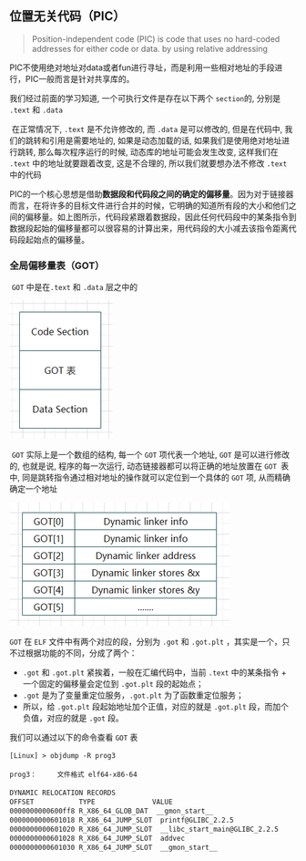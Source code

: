 ## 位置无关代码（PIC）

> Position-independent code (PIC) is code that uses no hard-coded addresses for either code or data. by using relative addressing

PIC不使用绝对地址对data或者fun进行寻址，而是利用一些相对地址的手段进行，PIC一般而言是针对共享库的。

我们经过前面的学习知道, 一个可执行文件是存在以下两个 `section`的, 分别是 `.text` 和 `.data`

​		在正常情况下, `.text` 是不允许修改的, 而 `.data` 是可以修改的, 但是在代码中, 我们的跳转和引用是需要地址的, 如果是动态加载的话, 如果我们是使用绝对地址进行跳转, 那么每次程序运行的时候, 动态库的地址可能会发生改变, 这样我们在 `.text` 中的地址就要跟着改变, 这是不合理的, 所以我们就要想办法不修改 `.text` 中的代码

​		PIC的一个核心思想是借助**数据段和代码段之间的确定的偏移量**。因为对于链接器而言，在将许多的目标文件进行合并的时候，它明确的知道所有段的大小和他们之间的偏移量。如上图所示，代码段紧跟着数据段，因此任何代码段中的某条指令到数据段起始的偏移量都可以很容易的计算出来，用代码段的大小减去该指令距离代码段起始点的偏移量。



### 全局偏移量表（GOT）

​		`GOT` 中是在`.text` 和 `.data` 层之中的

![link-7](images\postImg\CSAPP\img\link-7.png)

​		 `GOT` 实际上是一个数组的结构, 每一个 `GOT` 项代表一个地址, `GOT` 是可以进行修改的, 也就是说, 程序的每一次运行, 动态链接器都可以将正确的地址放置在 `GOT `表中,  同是跳转指令通过相对地址的操作就可以定位到一个具体的 `GOT` 项, 从而精确确定一个地址

<img src="images\postImg\CSAPP\img\link-8.png" alt="link-8"  />

`GOT` 在 `ELF` 文件中有两个对应的段，分别为 `.got` 和 `.got.plt` ，其实是一个，只不过根据功能的不同，分成了两个：

- `.got` 和 `.got.plt` 紧挨着，一般在汇编代码中，当前 `.text` 中的某条指令 $+$ 一个固定的偏移量会定位到 `.got.plt` 段的起始点；
- `.got` 是为了变量重定位服务，`.got.plt` 为了函数重定位服务；
- 所以，给 `.got.plt` 段起始地址加个正值，对应的就是 `.got.plt` 段，而加个负值，对应的就是 `.got` 段。

我们可以通过以下的命令查看 `GOT` 表

```
[Linux] > objdump -R prog3

prog3：     文件格式 elf64-x86-64

DYNAMIC RELOCATION RECORDS
OFFSET           TYPE              VALUE 
0000000000600ff8 R_X86_64_GLOB_DAT  __gmon_start__
0000000000601018 R_X86_64_JUMP_SLOT  printf@GLIBC_2.2.5
0000000000601020 R_X86_64_JUMP_SLOT  __libc_start_main@GLIBC_2.2.5
0000000000601028 R_X86_64_JUMP_SLOT  addvec
0000000000601030 R_X86_64_JUMP_SLOT  __gmon_start__
```

